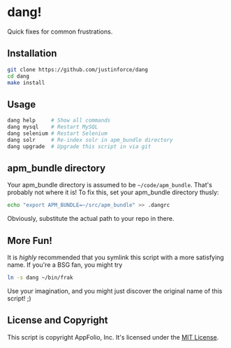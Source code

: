 dang!
=====

Quick fixes for common frustrations.

Installation
------------

```sh
git clone https://github.com/justinforce/dang
cd dang
make install
```

Usage
-----

```sh
dang help     # Show all commands
dang mysql    # Restart MySQL
dang selenium # Restart Selenium
dang solr     # Re-index solr in apm_bundle directory
dang upgrade  # Upgrade this script in via git
```

apm_bundle directory
--------------------

Your apm_bundle directory is assumed to be `~/code/apm_bundle`. That's probably
not where it is! To fix this, set your apm_bundle directory thusly:

```sh
echo "export APM_BUNDLE=~/src/apm_bundle" >> .dangrc
```

Obviously, substitute the actual path to your repo in there.

More Fun!
---------

It is _highly_ recommended that you symlink this script with a more satisfying
name. If you're a BSG fan, you might try

```sh
ln -s dang ~/bin/frak
```

Use your imagination, and you might just discover the original name of this
script! ;)

License and Copyright
---------------------

This script is copyright AppFolio, Inc. It's licensed under the
[MIT License][mit-license].

[mit-license]: http://www.opensource.org/licenses/MIT
